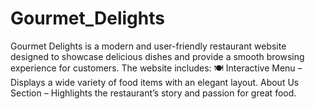 # Gourmet_Delights
Gourmet Delights is a modern and user-friendly restaurant website designed to showcase delicious dishes and provide a smooth browsing experience for customers. The website includes:  🍽️ Interactive Menu – Displays a wide variety of food items with an elegant layout.   About Us Section – Highlights the restaurant’s story and passion for great food.
